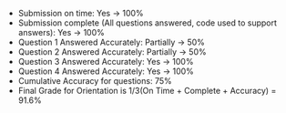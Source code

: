 - Submission on time: Yes -> 100%
- Submission complete (All questions answered, code used to support answers): Yes -> 100%
- Question 1 Answered Accurately: Partially -> 50%
- Question 2 Answered Accurately: Partially -> 50%
- Question 3 Answered Accurately: Yes -> 100%
- Question 4 Answered Accurately: Yes -> 100%
- Cumulative Accuracy for questions: 75%
- Final Grade for Orientation is 1/3(On Time + Complete + Accuracy) = 91.6%
